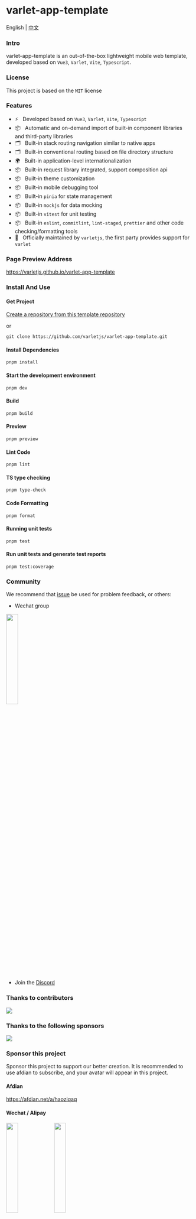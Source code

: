 # varlet-app-template

<span>English</span> |
<a href="https://github.com/varletjs/varlet-app-template/blob/main/README.zh-CN.md">中文</a>

### Intro

varlet-app-template is an out-of-the-box lightweight mobile web template, developed based on `Vue3`, `Varlet`, `Vite`, `Typescript`.

### License

This project is based on the `MIT` license

### Features

- ⚡️ &nbsp; Developed based on `Vue3`, `Varlet`, `Vite`, `Typescript`
- 📦 &nbsp; Automatic and on-demand import of built-in component libraries and third-party libraries
- 🗂 &nbsp; Built-in stack routing navigation similar to native apps
- 🗂 &nbsp; Built-in conventional routing based on file directory structure
- 🌍 &nbsp; Built-in application-level internationalization
- 📦 &nbsp; Built-in request library integrated, support composition api
- 📦 &nbsp; Built-in theme customization
- 📦 &nbsp; Built-in mobile debugging tool
- 📦 &nbsp; Built-in `pinia` for state management
- 📦 &nbsp; Built-in `mockjs` for data mocking
- 📦 &nbsp; Built-in `vitest` for unit testing
- 📦 &nbsp; Built-in `eslint`, `commitlint`, `lint-staged`, `prettier` and other code checking/formatting tools
- 💪 &nbsp; Officially maintained by `varletjs`, the first party provides support for `varlet`

### Page Preview Address

https://varletjs.github.io/varlet-app-template

### Install And Use

#### Get Project

[Create a repository from this template repository](https://github.com/varletjs/varlet-app-template/generate)

or

```shell
git clone https://github.com/varletjs/varlet-app-template.git
```

#### Install Dependencies

```shell
pnpm install
```

#### Start the development environment

```shell
pnpm dev
```

#### Build

```shell
pnpm build
```

#### Preview

```shell
pnpm preview
```

#### Lint Code

```shell
pnpm lint
```

#### TS type checking

```shell
pnpm type-check
```

#### Code Formatting

```shell
pnpm format
```

#### Running unit tests

```shell
pnpm test
```

#### Run unit tests and generate test reports

```shell
pnpm test:coverage
```

### Community

We recommend that [issue](https://github.com/varletjs/varlet/issues) be used for problem feedback, or others:

* Wechat group 

<img style="width: 25%" src="https://cdn.jsdelivr.net/gh/varletjs/varlet-static/community.png" />

* Join the [Discord](https://discord.gg/Dmb8ydBHkw)

### Thanks to contributors

<a href="https://github.com/varletjs/varlet-app-template/graphs/contributors">
  <img src="https://contrib.rocks/image?repo=varletjs/varlet-app-template" />
</a>

### Thanks to the following sponsors

<a href="https://cdn.jsdelivr.net/gh/varletjs/varlet-static/sponsorkit/sponsors.svg">
  <img src="https://cdn.jsdelivr.net/gh/varletjs/varlet-static/sponsorkit/sponsors.svg">
</a>

### Sponsor this project

Sponsor this project to support our better creation. It is recommended to use afdian to subscribe, and your avatar will appear in this project.

#### Afdian

<a href="https://afdian.net/a/haoziqaq">https://afdian.net/a/haoziqaq</a>

#### Wechat / Alipay

<img style="width: 25%" src="https://cdn.jsdelivr.net/gh/varletjs/varlet-static/wechat.jpg" />
<img style="width: 25%" src="https://cdn.jsdelivr.net/gh/varletjs/varlet-static/alipay.jpg" />
